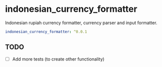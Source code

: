 # indonesian_currency_formatter

Indonesian rupiah currency formatter, currency parser and input formatter.

```yaml
indonesian_currency_formatter: ^0.0.1
```  

## TODO

- [ ] Add more tests (to create other functionality)
